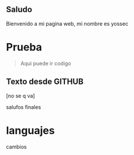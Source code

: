 ## Saludo

Bienvenido a mi pagina web, mi nombre es yossec

# Prueba

> Aqui puede ir codigo
>
## Texto desde GITHUB
[no se q va]

salufos finales
# languajes
 cambios 
 